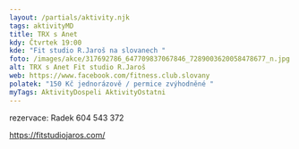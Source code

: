 ```yaml
---
layout: /partials/aktivity.njk
tags: aktivityMD
title: TRX s Anet
kdy: Čtvrtek 19:00
kde: "Fit studio R.Jaroš na slovanech "
foto: /images/akce/317692786_647709837067846_7289003620058478677_n.jpg
alt: TRX s Anet Fit studio R.Jaroš
web: https://www.facebook.com/fitness.club.slovany
polatek: "150 Kč jednorázově / permice zvýhodněné "
myTags: AktivityDospeli AktivityOstatni
---
```



rezervace: Radek 604 543 372

https://fitstudiojaros.com/